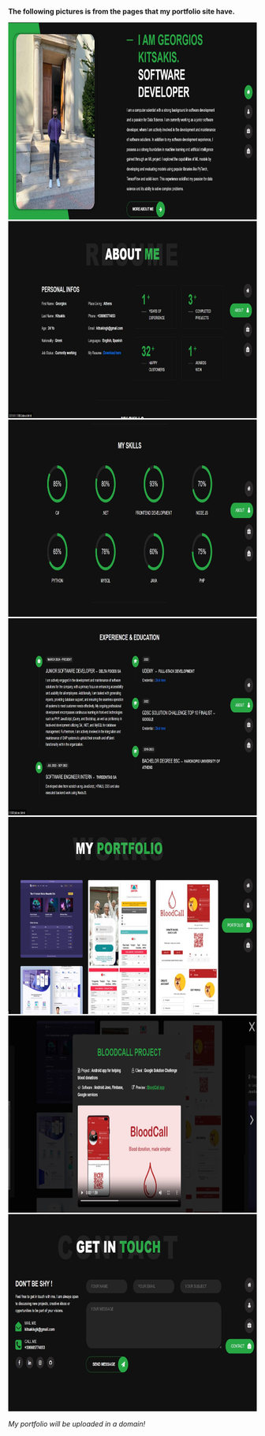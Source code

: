 **The following pictures is from the pages that my portfolio site have.**

<img src="/img/GitScreenshots/HomePage.jpg" width="800" height="400" />
<img src="/img/GitScreenshots/AboutMeTop.jpg" width="800" height="400" />
<img src="/img/GitScreenshots/AboutMeSkills.jpg" width="800" height="400" />
<img src="/img/GitScreenshots/AboutMeExperience.jpg" width="800" height="400" />
<img src="/img/GitScreenshots/MyPortfolio.jpg" width="800" height="400" />
<img src="/img/GitScreenshots/MyProjectsInside.jpg" width="800" height="400" />
<img src="/img/GitScreenshots/GetInTouch.jpg" width="800" height="400" />


*My portfolio will be uploaded in a domain!*
